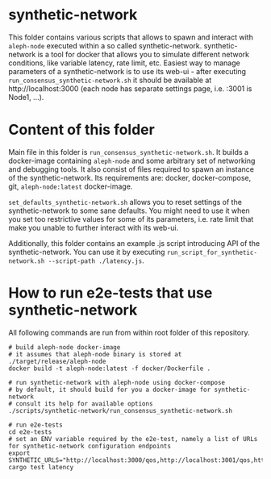 # synthetic-network

This folder contains various scripts that allows to spawn and interact with `aleph-node` executed within a so called
synthetic-network. synthetic-network is a tool for docker that allows you to simulate different network conditions, like
variable latency, rate limit, etc. Easiest way to manage parameters of a synthetic-network is to use its web-ui - after
executing `run_consensus_synthetic-network.sh` it should be available at http://localhost:3000 (each node has separate settings
page, i.e. :3001 is Node1, ...).

# Content of this folder

Main file in this folder is `run_consensus_synthetic-network.sh`. It builds a docker-image containing `aleph-node` and some
arbitrary set of networking and debugging tools. It also consist of files required to spawn an instance of the
synthetic-network. Its requirements are: docker, docker-compose, git, `aleph-node:latest` docker-image.

`set_defaults_synthetic-network.sh` allows you to reset settings of the synthetic-network to some sane defaults. You might need
to use it when you set too restrictive values for some of its parameters, i.e. rate limit that make you unable to further
interact with its web-ui.

Additionally, this folder contains an example .js script introducing API of the synthetic-network. You can use it by executing
`run_script_for_synthetic-network.sh --script-path ./latency.js`.

# How to run e2e-tests that use synthetic-network

All following commands are run from within root folder of this repository.

```shell
# build aleph-node docker-image
# it assumes that aleph-node binary is stored at ./target/release/aleph-node
docker build -t aleph-node:latest -f docker/Dockerfile .

# run synthetic-network with aleph-node using docker-compose
# by default, it should build for you a docker-image for synthetic-network
# consult its help for available options
./scripts/synthetic-network/run_consensus_synthetic-network.sh

# run e2e-tests
cd e2e-tests
# set an ENV variable required by the e2e-test, namely a list of URLs for synthetic-network configuration endpoints
export SYNTHETIC_URLS="http://localhost:3000/qos,http://localhost:3001/qos,http://localhost:3002/qos,http://localhost:3003/qos,http://localhost:3004/qos"
cargo test latency
```
